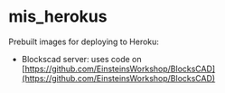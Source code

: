 # mis_herokus
Prebuilt images for deploying to Heroku:

* Blockscad server: uses code on [https://github.com/EinsteinsWorkshop/BlocksCAD](https://github.com/EinsteinsWorkshop/BlocksCAD)


